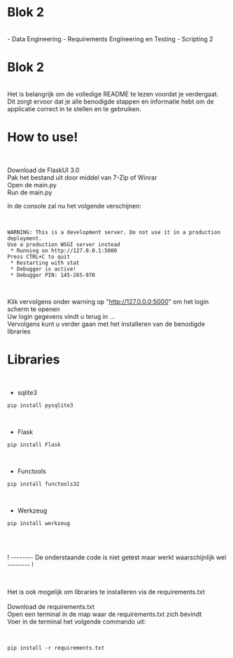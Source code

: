 # **Blok 2**

<br>
- Data Engineering
- Requirements Engineering en Testing
- Scripting 2

# **Blok 2**

<br>
Het is belangrijk om de volledige README te lezen voordat je verdergaat. Dit zorgt ervoor dat je alle benodigde stappen en informatie hebt om de applicatie correct in te stellen en te gebruiken.

# **How to use!**

<br>

Download de FlaskUI 3.0   
Pak het bestand uit door middel van 7-Zip of Winrar  
Open de main.py  
Run de main.py    

In de console zal nu het volgende verschijnen:  

<br>

```
WARNING: This is a development server. Do not use it in a production deployment.  
Use a production WSGI server instead  
 * Running on http://127.0.0.1:5000  
Press CTRL+C to quit  
 * Restarting with stat  
 * Debugger is active!  
 * Debugger PIN: 145-265-970  
```
<br>

Klik vervolgens onder warning op "http://127.0.0.0:5000" om het login scherm te openen  
Uw login gegevens vindt u terug in ...  
Vervolgens kunt u verder gaan met het installeren van de benodigde libraries

# **Libraries**

<br>

- sqlite3
```
pip install pysqlite3
```
<br>

- Flask
```
pip install Flask
```
<br>

- Functools
```
pip install functools32
``` 
<br>

- Werkzeug
```
pip install werkzeug
```
<br>
<br>

! -------- De onderstaande code is niet getest maar werkt waarschijnlijk wel -------- !

<br>

Het is ook mogelijk om libraries te installeren via de requirements.txt   
<br>
Download de requirements.txt  
Open een terminal in de map waar de requirements.txt zich bevindt  
Voer in de terminal het volgende commando uit:  

<br>

```
pip install -r requirements.txt
```

